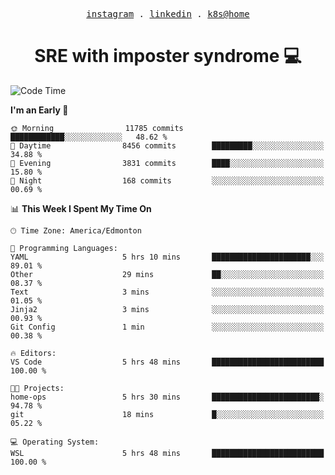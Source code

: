 <p align="center">
  <samp>
    <a href="https://www.instagram.com/lildrunkensmurf/">instagram</a> .
    <a href="https://www.linkedin.com/in/joryirving/">linkedin</a> .
    <a href="https://github.com/joryirving/home-ops">k8s@home</a>
  </samp>
</p>

<h1 align="center">
  SRE with imposter syndrome 💻
</h1>

<!--START_SECTION:waka-->
![Code Time](http://img.shields.io/badge/Code%20Time-216%20hrs%2014%20mins-blue)

**I'm an Early 🐤** 

```text
🌞 Morning                11785 commits       ████████████░░░░░░░░░░░░░   48.62 % 
🌆 Daytime                8456 commits        █████████░░░░░░░░░░░░░░░░   34.88 % 
🌃 Evening                3831 commits        ████░░░░░░░░░░░░░░░░░░░░░   15.80 % 
🌙 Night                  168 commits         ░░░░░░░░░░░░░░░░░░░░░░░░░   00.69 % 
```


📊 **This Week I Spent My Time On** 

```text
🕑︎ Time Zone: America/Edmonton

💬 Programming Languages: 
YAML                     5 hrs 10 mins       ██████████████████████░░░   89.01 % 
Other                    29 mins             ██░░░░░░░░░░░░░░░░░░░░░░░   08.37 % 
Text                     3 mins              ░░░░░░░░░░░░░░░░░░░░░░░░░   01.05 % 
Jinja2                   3 mins              ░░░░░░░░░░░░░░░░░░░░░░░░░   00.93 % 
Git Config               1 min               ░░░░░░░░░░░░░░░░░░░░░░░░░   00.38 % 

🔥 Editors: 
VS Code                  5 hrs 48 mins       █████████████████████████   100.00 % 

🐱‍💻 Projects: 
home-ops                 5 hrs 30 mins       ████████████████████████░   94.78 % 
git                      18 mins             █░░░░░░░░░░░░░░░░░░░░░░░░   05.22 % 

💻 Operating System: 
WSL                      5 hrs 48 mins       █████████████████████████   100.00 % 
```


<!--END_SECTION:waka-->
